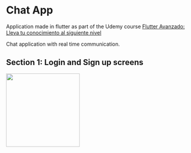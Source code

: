 # Chat App

Application made in flutter as part of the Udemy course [Flutter Avanzado: Lleva tu conocimiento al siguiente nivel](https://www.udemy.com/course/flutter-avanzado-fernando-herrera/)

Chat application with real time communication.

## Section 1: Login and Sign up screens

<img src="https://github.com/IvanLpJc/Flutter-ChatApp/blob/main/demo.gif" width=200px> 